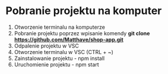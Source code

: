 # Pobranie projektu na komputer
1. Otworzenie terminalu na komputerze
2. Pobranie projektu poprzez wpisanie komendy **git clone https://github.com/Matthave/shop-app.git**
3. Odpalenie projektu w VSC
4. Otworzenie terminalu w VSC (CTRL + ~) 
5. Zainstalowanie projektu - npm install
6. Uruchomienie projektu - npm start
